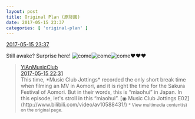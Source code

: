 ```yaml
---
layout: post
title: Original Plan (原际画)
date: 2017-05-15 23:37
categories: [ 'original-plan' ]
---
```


<div class="weibo-info">
  <a href="http://weibo.com/5626539553/F3hhazBe9">2017-05-15 23:37</a>
</div>

Still awake? Surprise here! ![come](http://img.t.sinajs.cn/t4/appstyle/expression/ext/normal/40/come_org.gif)![come](http://img.t.sinajs.cn/t4/appstyle/expression/ext/normal/40/come_org.gif)![come](http://img.t.sinajs.cn/t4/appstyle/expression/ext/normal/40/come_org.gif):heart::heart::heart:

<!-- more -->

> <div class="weibo-post-name">
>   <a href="http://weibo.com/u/6094546964">YiAnMusicClub</a>
> </div>
> <div class="weibo-info">
>   <a href="http://weibo.com/6094546964/F3gQCkjYu">2017-05-15 22:31</a>
> </div>
> This time, *Music Club Jottings* recorded the only short break time when filming an MV in Aomori, and it is right the time for the Sakura Festival of Aomori. But in their words, this is “miaohui” in Japan. In this episode, let's stroll in this “miaohui”. [◉ Music Club Jottings E02](http://www.bilibili.com/video/av10588431/)  
> <small>* View multimedia content(s) on the original page.</small>
